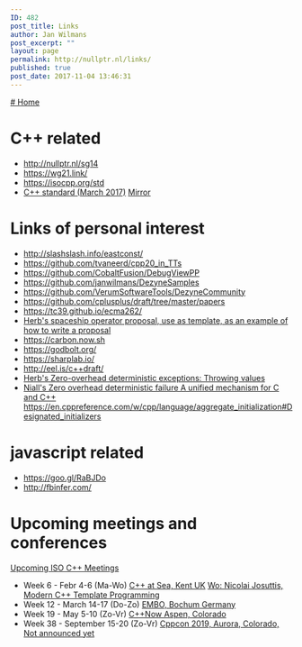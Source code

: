 ```yaml
---
ID: 482
post_title: Links
author: Jan Wilmans
post_excerpt: ""
layout: page
permalink: http://nullptr.nl/links/
published: true
post_date: 2017-11-04 13:46:31
---
```

[# Home][1]

# C++ related

*   <http://nullptr.nl/sg14>
*   <https://wg21.link/>
*   <https://isocpp.org/std>
*   [C++ standard (March 2017)][2] [Mirror][3]

# Links of personal interest

*   <http://slashslash.info/eastconst/>
*   <https://github.com/tvaneerd/cpp20_in_TTs>
*   <https://github.com/CobaltFusion/DebugViewPP>
*   <https://github.com/janwilmans/DezyneSamples>
*   <https://github.com/VerumSoftwareTools/DezyneCommunity>
*   <https://github.com/cplusplus/draft/tree/master/papers>
*   <https://tc39.github.io/ecma262/>
*   [Herb's spaceship operator proposal, use as template, as an example of how to write a proposal][4]
*   <https://carbon.now.sh>
*   <https://godbolt.org/>
*   <https://sharplab.io/>
*   <http://eel.is/c++draft/>
*   [Herb's Zero-overhead deterministic exceptions: Throwing values][5]
*   [Niall's Zero overhead deterministic failure A unified mechanism for C and C++][6] <https://en.cppreference.com/w/cpp/language/aggregate_initialization#Designated_initializers>

# javascript related

*   <https://goo.gl/RaBJDo>
*   <http://fbinfer.com/>

# Upcoming meetings and conferences

[Upcoming ISO C++ Meetings][7]

*   Week 6 - Febr 4-6 (Ma-Wo) [C++ at Sea, Kent UK][8] [Wo: Nicolai Josuttis, Modern C++ Template Programming][9] 
*   Week 12 - March 14-17 (Do-Zo) [EMBO, Bochum Germany][10] 
*   Week 19 - May 5-10 (Zo-Vr) [C++Now Aspen, Colorado][11]
*   Week 38 - September 15-20 (Zo-Vr) [Cppcon 2019, Aurora, Colorado, Not announced yet][12]

 [1]: http://nullptr.nl
 [2]: http://www.open-std.org/jtc1/sc22/wg21/docs/papers/2017/n4659.pdf
 [3]: https://github.com/janwilmans/janwilmans.github.io/blob/master/n4659.pdf
 [4]: http://open-std.org/JTC1/SC22/WG21/docs/papers/2017/p0515r0.pdf
 [5]: http://www.open-std.org/jtc1/sc22/wg21/docs/papers/2018/p0709r1.pdf
 [6]: http://www.open-std.org/jtc1/sc22/wg14/www/docs/n2289.pdf
 [7]: https://isocpp.org/std/meetings-and-participation/upcoming-meetings
 [8]: https://cpponsea.uk/
 [9]: https://cpponsea.uk/sessions/modern-cpp-template-programming.html
 [10]: http://embo.io
 [11]: http://cppnow.org/
 [12]: https://cppcon.org/